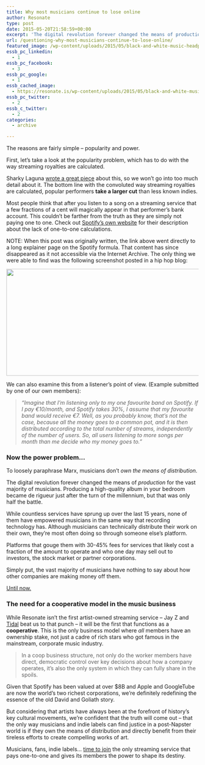 ```yaml
---
title: Why most musicians continue to lose online
author: Resonate
type: post
date: 2015-05-20T21:58:59+00:00
excerpt: 'The digital revolution forever changed the means of production for the vast majority of musicians. Producing a high-quality album in your bedroom became de rigueur just after the turn of the millennium, but that was only half the battle. '
url: /questioning-why-most-musicians-continue-to-lose-online/
featured_image: /wp-content/uploads/2015/05/black-and-white-music-headphones-life.jpg
essb_pc_linkedin:
  - 1
essb_pc_facebook:
  - 3
essb_pc_google:
  - 1
essb_cached_image:
  - https://resonate.is/wp-content/uploads/2015/05/black-and-white-music-headphones-life.jpg
essb_pc_twitter:
  - 2
essb_c_twitter:
  - 2
categories:
  - archive

---
```

The reasons are fairly simple – popularity and power.

First, let&#8217;s take a look at the popularity problem, which has to do with the way streaming royalties are calculated.

Sharky Laguna <a href="https://medium.com/cuepoint/how-to-make-streaming-royalties-fair-er-8b38cd862f66" target="_blank" rel="noopener noreferrer">wrote a great piece</a> about this, so we won&#8217;t go into too much detail about it. The bottom line with the convoluted way streaming royalties are calculated, popular performers **take a larger cut** than less known indies.

Most people think that after you listen to a song on a streaming service that a few fractions of a cent will magically appear in that performer&#8217;s bank account. This couldn&#8217;t be farther from the truth as they are simply not paying one to one. Check out <a href="http://www.spotifyartists.com/spotify-explained/#wait-i-thought-spotify-paid-a-per-stream-rate" target="_blank" rel="noopener noreferrer">Spotify&#8217;s own website</a> for their description about the lack of one-to-one calculations.

NOTE: When this post was originally written, the link above went directly to a long explainer page on the Spotify formula. That content has since disappeared as it not accessible via the Internet Archive. The only thing we were able to find was the following screenshot posted in a hip hop blog:

<img loading="lazy" decoding="async" width="600" height="280" class="alignnone size-full wp-image-4520" src="https://resonate.is/wp-content/uploads/2015/05/spotify-royalties.png" srcset="http://resonate.localhost/wp-content/uploads/2015/05/spotify-royalties.png 600w, http://resonate.localhost/wp-content/uploads/2015/05/spotify-royalties-300x140.png 300w" sizes="(max-width: 600px) 100vw, 600px" /> 

We can also examine this from a listener&#8217;s point of view. (Example submitted by one of our own members):

> _&#8220;Imagine that I&#8217;m listening only to my one favourite band on Spotify. If I pay €10/month, and Spotify takes 30%, I assume that my favourite band would receive €7. Well, as you probably know, that&#8217;s not the case, because all the money goes to a common pot, and it is then distributed according to the total number of streams, independently of the number of users. So, all users listening to more songs per month than me decide who my money goes to.&#8221;_

### Now the power problem&#8230;

To loosely paraphrase Marx, musicians don&#8217;t _own the means of distribution._

The digital revolution forever changed the means of _production_ for the vast majority of musicians. Producing a high-quality album in your bedroom became de rigueur just after the turn of the millennium, but that was only half the battle.

While countless services have sprung up over the last 15 years, none of them have empowered musicians in the same way that recording technology has. Although musicians can technically distribute their work on their own, they&#8217;re most often doing so through someone else&#8217;s platform.

Platforms that gouge them with 30-45% fees for services that likely cost a fraction of the amount to operate and who one day may sell out to investors, the stock market or partner corporations.

Simply put, the vast majority of musicians have nothing to say about how other companies are making money off them.

[Until now.][1]

### The need for a cooperative model in the music business

While Resonate isn&#8217;t the first artist-owned streaming service – Jay Z and <a href="http://en.wikipedia.org/wiki/Tidal_%28service%29" target="_blank" rel="noopener noreferrer">Tidal</a> beat us to that punch – it will be the first that functions as a **cooperative**. This is the only business model where _all_ members have an ownership stake, not just a cadre of rich stars who got famous in the mainstream, corporate music industry.

> In a coop business structure, not only do the worker members have direct, democratic control over key decisions about how a company operates, it&#8217;s also the only system in which they can fully share in the spoils.

Given that Spotify has been valued at over $8B and Apple and GoogleTube are now the world&#8217;s two richest corporations, we&#8217;re definitely redefining the essence of the old David and Goliath story.

But considering that artists have always been at the forefront of history&#8217;s key cultural movements, we&#8217;re confident that the truth will come out – that the only way musicians and indie labels can find justice in a post-Napster world is if they own the means of distribution and directly benefit from their tireless efforts to create compelling works of art.

Musicians, fans, indie labels&#8230; [time to join][2] the only streaming service that pays one-to-one and gives its members the power to shape its destiny.

 [1]: https://resonate.is/
 [2]: https://resonate.is/join/